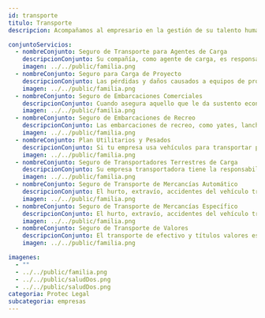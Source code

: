 ```yaml
---
id: transporte
titulo: Transporte
descripcion: Acompañamos al empresario en la gestión de su talento humano y le damos acceso a servicios que apalancan la productividad de su negocio y el bienestar de sus empleados.

conjuntoServicios:
  - nombreConjunto: Seguro de Transporte para Agentes de Carga
    descripcionConjunto: Su compañía, como agente de carga, es responsable del transporte de los bienes de sus clientes y, por ende, de pérdidas y daños materiales que se pueden producir por diferentes eventos. Gestione sus riesgos con responsabilidad para no afectar su patrimonio. Seguros SURA le ofrece una solución integral para respaldar los daños o pérdidas materiales que sufran los bienes asegurados con ocasión de su transporte, de esta forma tendrá total tranquilidad en caso de que algo inesperado ocurra. Brindarles confianza a sus clientes es fundamental para el éxito de sus actividades productivas. Con nuestros más de 70 años de experiencia y liderazgo en el mercado, no solo lo logrará, sino que contará con un aliado permanente para cuidar y fomentar el crecimiento de su patrimonio.
    imagen: ../../public/familia.png 
  - nombreConjunto: Seguro para Carga de Proyecto​​
    descripcionConjunto: Las pérdidas y daños causados a equipos de proyectos tienen un efecto grave sobre los resultados finales, especialmente en la fecha estimada de inicio de operaciones. Seguros SURA ofrece el Seguro para Carga de Proyectos , una modalidad de seguro de transporte altamente especializada y acorde con estándares internacionales, diseñada para proyectos de escala. Con esta solución su empresa está cubierta ante las pérdidas o daños materiales que ocurran durante la movilización de equipos o bienes críticos para un proyecto, desde el lugar de fabricación hasta el sitio final del proyecto. Igualmente, protegerá la pérdida Anticipada de Utilidad (ALOP – DSU), orientada a cubrir las pérdidas financieras que se pueden generar a razón de la interrupción de los negocios, causada por una pérdida o daño físico de un equipo crítico para el proyecto durante su transporte. Además, Seguros SURA le brinda a su empresa un amplio soporte y asesoría para la administración y control de riesgos durante todo el proceso de transporte.
    imagen: ../../public/familia.png
  - nombreConjunto: Seguro de Embarcaciones Comerciales
    descripcionConjunto: ​Cuando asegura aquello que le da sustento económico a su negocio, puede respirar tranquilo. Hay muchos factores que podrían causarle dolores de cabeza y trastocar gravemente el ingreso de su empresa, al punto de detener por completo su actividad productiva y poner en riesgo su continuidad. Con nuestro Seguro de Embarcaciones Comerciales no solo respaldará su patrimonio representado en las embarcaciones mismas, sino que también se blindará frente a afectaciones patrimoniales por daños o perjuicios causados a terceros, o al medio ambiente durante el desarrollo de sus labores. Tome hoy la decisión de contar con Seguros SURA para gestionar sus riesgos. Tener el control de lo que puede ocurrirle a su negocio, estar listo para lo imprevisto, es una decisión responsable y comprometida con sus clientes y empleados, con usted mismo y el futuro. ¡Permítanos asesorarlo! ​​​​
    imagen: ../../public/familia.png
  - nombreConjunto: Seguro de Embarcaciones de Recreo​
    descripcionConjunto: Las embarcaciones de recreo, como yates, lanchas y catamaranes, están expuestas a una serie de riesgos que en caso de materializarse pueden llevar a su pérdida parcial o total. SURA le ofrece una solución integral para proteger su patrimonio Durante la navegación, ya sea en aguas interiores o en el mar, es posible causar daños a terceros, siendo necesario indemnizar monetariamente a la persona afectada, ya sea por un daño físico o moral, a una propiedad u objeto. Es por esto que si su empresa cuenta con embarcaciones de recreo, SURA lo acompaña para que usted pueda estar tranquilo en caso de que algo ocurra. ​
    imagen: ../../public/familia.png
  - nombreConjunto: Plan Utilitarios y Pesados​
    descripcionConjunto: Si tu empresa usa vehículos para transportar productos o personas debes contar con el Seguro para Vehículos Utilitarios y Pesados de SURA. Diseñado para utilitarios livianos (capacidad de carga inferior a 2.5 toneladas) y utilitarios pesados (capacidad de carga superior a 2.5 toneladas), te protege frente a los eventos en los cuales tus vehículos pueden involucrarse mientras operan en carretera o en la ciudad, apoyando la productividad y competitividad de la empresa y aportando a que tu cadena de abastecimiento opere en forma eficiente y oportuna. Con nosotros recibes un acompañamiento permanente, no solo en caso de accidentes o robos, sino también en asistencia y prevención, facilitando la operación en el día a día y ahorrando tiempo y dinero.​​
    imagen: ../../public/familia.png
  - nombreConjunto: Seguro de Transportadores Terrestres de Carga​
    descripcionConjunto: Su empresa transportadora tiene la responsabilidad de trasladar de forma segura los productos de sus clientes. No dude en respaldar ese compromiso con nuestro apoyo. ¡Le apostamos a su tranquilidad y al crecimiento de su organización! Con Seguros SURA, su empresa tendrá una solución integral que responda por los daños a la mercancía que movilice por medio terrestre, es decir con camiones pequeños de carga, mulas, tractomulas y otros vehículos que se dirijan a cualquier zona del país. El Seguro de Transportadores Terrestres de Carga SURA es sinónimo de protección.​
    imagen: ../../public/familia.png
  - nombreConjunto: Seguro de Transporte de Mercancías Automático
    descripcionConjunto: ​El hurto, extravío, accidentes del vehículo transportador, daños durante las operaciones de cargue y descargue, derrumbes, inundaciones, incendios, entre otros, son riesgos comunes a los que están expuestas sus mercancías durante movilizaciones urbanas, nacionales, importaciones o exportaciones en los diferentes modos de transporte (aéreo, marítimo, terrestre, férreo o fluvial). El Seguro de Transporte de Mercancías Automático SURA es una solución sólida que le permite proteger los envíos de sus mercancías de forma automática, es decir que no requieren un reporte previo de cada despacho que su empresa realice para gozar de protección. Este seguro tiene una estructura todo riesgo, así que se amparan todos los factores que pueden afectar sus traslados, excepto los excluidos en el condicionado general.​​
    imagen: ../../public/familia.png
  - nombreConjunto: Seguro de Transporte de Mercancías Específico​
    descripcionConjunto: ​El hurto, extravío, accidentes del vehículo tran​​​​​​​​​​s​​portador, daños durante las operaciones de cargue y descargue, derrumbes, inundación, incendio, entre otros hechos, son riesgos comunes a los que están expuestas sus mercancías durante movilizaciones urbanas, nacionales, importaciones o exportaciones en diferentes modos de transporte (aéreo, marítimo, terrestre, férreo o fluvial). El Seguro de Transporte de Mercancías Específico SURA es una solución sólida que le permite proteger un envío de mercancías en particular, es decir que esta solución solo opera para un despacho y, por lo tanto, deberá ser tomada con anticipación a dicho envío. Si posteriormente su empresa realiza otras movilizaciones, deberá tomar un seguro adicional para cada una de ellas. Este seguro tiene una estructura todo riesgo, es decir que se amparan todos los riesgos excepto aquellos excluidos en el condicionado general.​
    imagen: ../../public/familia.png
  - nombreConjunto: Seguro de Transporte de Valores
    descripcionConjunto: ​​El transporte de efectivo y títulos valores es una actividad que implica un alto riesgo. Si su empresa moviliza este tipo de bienes, el Seguro de Transporte de Valores SURA le brinda protección contra el hurto calificado y los daños que estos elementos puedan sufrir con ocasión del transporte. Este seguro fue diseñado como una solución todo riesgo, es decir que cubre cualquier causa de siniestro siempre y cuando no esté excluida en las condiciones generales. Permítanos apoyarlo para ​que el patrimonio de su organización esté siempre respaldado. Su tranquilidad es nuestra prioridad. ​​​
    imagen: ../../public/familia.png

imagenes:
  - ""
  - ../../public/familia.png
  - ../../public/saludDos.png
  - ../../public/saludDos.png
categoria: Protec Legal
subcategoria: empresas
---
```

